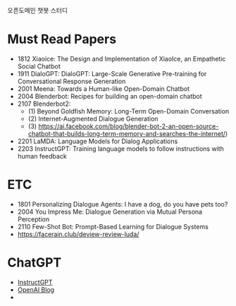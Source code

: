 오픈도메인 챗봇 스터디

# Must Read Papers
- 1812 Xiaoice: The Design and Implementation of XiaoIce, an Empathetic Social Chatbot
- 1911 DialoGPT: DialoGPT: Large-Scale Generative Pre-training for Conversational Response Generation
- 2001 Meena: Towards a Human-like Open-Domain Chatbot
- 2004 Blenderbot: Recipes for building an open-domain chatbot
- 2107 Blenderbot2: 
  - (1) Beyond Goldfish Memory: Long-Term Open-Domain Conversation
  - (2) Internet-Augmented Dialogue Generation
  - (3) https://ai.facebook.com/blog/blender-bot-2-an-open-source-chatbot-that-builds-long-term-memory-and-searches-the-internet/)
- 2201 LaMDA: Language Models for Dialog Applications
- 2203 InstructGPT: Training language models to follow instructions with human feedback

# ETC
- 1801 Personalizing Dialogue Agents: I have a dog, do you have pets too?
- 2004 You Impress Me: Dialogue Generation via Mutual Persona Perception
- 2110 Few-Shot Bot: Prompt-Based Learning for Dialogue Systems
- https://facerain.club/deview-review-luda/

# ChatGPT
- [InstructGPT](https://arxiv.org/abs/2203.02155)
- [OpenAI Blog](https://openai.com/blog/instruction-following/)
- 
